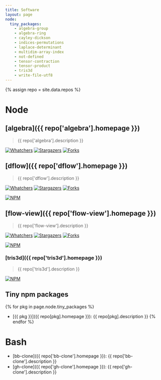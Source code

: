 ```yaml
---
title: Software
layout: page
node:
  tiny_packages:
    - algebra-group
    - algebra-ring
    - cayley-dickson
    - indices-permutations
    - laplace-determinant
    - multidim-array-index
    - not-defined
    - tensor-contraction
    - tensor-product
    - tris3d
    - write-file-utf8
---
```


{% assign repo = site.data.repos %}
# Node

## [algebra]({{ repo['algebra'].homepage }})

> {{ repo['algebra'].description }}

[![Whatchers](http://g14n.info/svg/github/watchers/algebra.svg)](https://github.com/fibo/algebra/watchers) [![Stargazers](http://g14n.info/svg/github/stars/algebra.svg)](https://github.com/fibo/algebra/stargazers) [![Forks](http://g14n.info/svg/github/forks/algebra.svg)](https://github.com/fibo/algebra/network/members)

## [dflow]({{ repo['dflow'].homepage }})

> {{ repo['dflow'].description }}

[![Whatchers](http://g14n.info/svg/github/watchers/dflow.svg)](https://github.com/fibo/dflow/watchers) [![Stargazers](http://g14n.info/svg/github/stars/dflow.svg)](https://github.com/fibo/dflow/stargazers) [![Forks](http://g14n.info/svg/github/forks/dflow.svg)](https://github.com/fibo/dflow/network/members)

[![NPM](https://nodei.co/npm-dl/dflow.png)](https://nodei.co/npm-dl/dflow/)

## [flow-view]({{ repo['flow-view'].homepage }})

> {{ repo['flow-view'].description }}

[![Whatchers](http://g14n.info/svg/github/watchers/flow-view.svg)](https://github.com/fibo/flow-view/watchers) [![Stargazers](http://g14n.info/svg/github/stars/flow-view.svg)](https://github.com/fibo/flow-view/stargazers) [![Forks](http://g14n.info/svg/github/forks/flow-view.svg)](https://github.com/fibo/flow-view/network/members)

[![NPM](https://nodei.co/npm-dl/flow-view.png)](https://nodei.co/npm-dl/flow-view/)

### [tris3d]({{ repo['tris3d'].homepage }})

> {{ repo['tris3d'].description }}

[![NPM](https://nodei.co/npm-dl/tris3d.png)](https://nodei.co/npm-dl/tris3d/)

## Tiny npm packages

{% for pkg in page.node.tiny_packages %}
* [{{ pkg }}]({{ repo[pkg].homepage }}): {{ repo[pkg].description }}
{% endfor %}

# Bash

* [bb-clone]({{ repo['bb-clone'].homepage }}): {{ repo['bb-clone'].description }}
* [gh-clone]({{ repo['gh-clone'].homepage }}): {{ repo['gh-clone'].description }}

